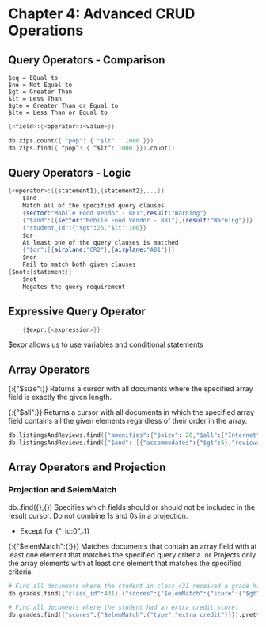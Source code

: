 # Chapter 4: Advanced CRUD Operations
## Query Operators - Comparison
    $eq = EQual to
    $ne = Not Equal to
    $gt = Greater Than
    $lt = Less Than
    $gte = Greater Than or Equal to
    $lte = Less Than or Equal to
```s
{<field>:{<operator>:<value>}}

db.zips.count({ "pop": { "$lt" : 1000 }})
db.zips.find({ “pop”: { “$lt”: 1000 }}).count()
```

## Query Operators - Logic
```s
{<operator>:[{statement1},{statement2},...]}
    $and 
    Match all of the specified query clauses
    {sector:"Mobile Food Vendor - 881",result:"Warning"}
    {"$and":[{sector:"Mobile Food Vendor - 881"},{result:"Warning"}]}
    {"student_id":{"$gt":25,"$lt":100}}
    $or 
    At least one of the query clauses is matched
    {"$or":[{airplane:"CR2"},{airplane:"A81"}]}
    $nor
    Fail to match both given clauses
{$not:{statement}}
    $not 
    Negates the query requirement
```

## Expressive Query Operator
```s
    {$expr:{<expression>}}
```
$expr allows us to use variables and conditional statements

## Array Operators
{<array field>:{"$size":<number>}}
Returns a cursor with all documents where the specified array field is exactly the given length.

{<array field>:{"$all":<array>}}
Returns a cursor with all documents in which the specified array field contains all the given elements regardless of their order in the array.
```s
db.listingsAndReviews.find({"amenities":{"$size": 20,"$all":["Internet", "Wifi","Kitchen","Heating", "Family/kid friendly","Washer", "Dryer","Essentials","Shampoo","Hangers","Hair dryer", "Iron","Laptop friendly workspace"]}}).pretty()
db.listingsAndReviews.find({"$and": [{"accommodates":{"$gt":6},"reviews":{"$size": 50}}]}).pretty()
```

## Array Operators and Projection
### Projection and $elemMatch
db.<collection>.find({<query>},{<projection>})
Specifies which fields should or should not be included in the result cursor.
Do not combine 1s and 0s in a projection.
* Except for {"_id:0",<field>:1}

{<field>:{"$elemMatch":{<field>:<value>}}}
Matches documents that contain an array field with at least one element that matches the specified query criteria.
or
Projects only the array elements with at least one element that matches the specified criteria.
```s
# Find all documents where the student in class 431 received a grade higher than 85 for any type of assignment:
db.grades.find({"class_id":431},{"scores":{"$elemMatch":{"score":{"$gt":85}}}}).pretty()

# Find all documents where the student had an extra credit score:
db.grades.find({"scores":{"$elemMatch":{"type":"extra credit"}}}).pretty()
```

